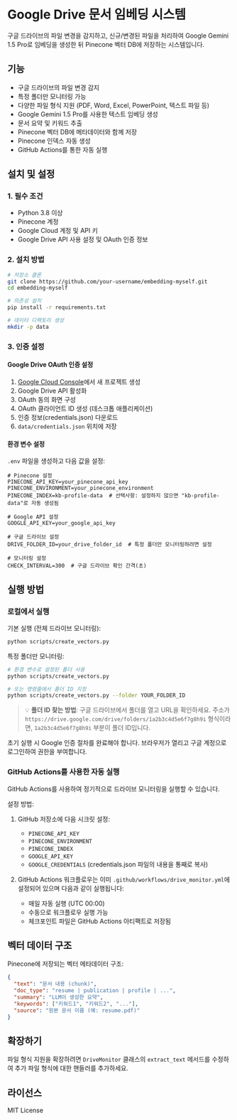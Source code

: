# Google Drive 문서 임베딩 시스템

구글 드라이브의 파일 변경을 감지하고, 신규/변경된 파일을 처리하여 Google Gemini 1.5 Pro로 임베딩을 생성한 뒤 Pinecone 벡터 DB에 저장하는 시스템입니다.

## 기능

- 구글 드라이브의 파일 변경 감지
- 특정 폴더만 모니터링 가능
- 다양한 파일 형식 지원 (PDF, Word, Excel, PowerPoint, 텍스트 파일 등)
- Google Gemini 1.5 Pro를 사용한 텍스트 임베딩 생성
- 문서 요약 및 키워드 추출
- Pinecone 벡터 DB에 메타데이터와 함께 저장
- Pinecone 인덱스 자동 생성
- GitHub Actions를 통한 자동 실행

## 설치 및 설정

### 1. 필수 조건

- Python 3.8 이상
- Pinecone 계정
- Google Cloud 계정 및 API 키
- Google Drive API 사용 설정 및 OAuth 인증 정보

### 2. 설치 방법

```bash
# 저장소 클론
git clone https://github.com/your-username/embedding-myself.git
cd embedding-myself

# 의존성 설치
pip install -r requirements.txt

# 데이터 디렉토리 생성
mkdir -p data
```

### 3. 인증 설정

#### Google Drive OAuth 인증 설정

1. [Google Cloud Console](https://console.cloud.google.com/)에서 새 프로젝트 생성
2. Google Drive API 활성화
3. OAuth 동의 화면 구성
4. OAuth 클라이언트 ID 생성 (데스크톱 애플리케이션)
5. 인증 정보(credentials.json) 다운로드
6. `data/credentials.json` 위치에 저장

#### 환경 변수 설정

`.env` 파일을 생성하고 다음 값을 설정:

```
# Pinecone 설정
PINECONE_API_KEY=your_pinecone_api_key
PINECONE_ENVIRONMENT=your_pinecone_environment
PINECONE_INDEX=kb-profile-data  # 선택사항: 설정하지 않으면 "kb-profile-data"로 자동 생성됨

# Google API 설정
GOOGLE_API_KEY=your_google_api_key

# 구글 드라이브 설정
DRIVE_FOLDER_ID=your_drive_folder_id  # 특정 폴더만 모니터링하려면 설정

# 모니터링 설정
CHECK_INTERVAL=300  # 구글 드라이브 확인 간격(초)
```

## 실행 방법

### 로컬에서 실행

기본 실행 (전체 드라이브 모니터링):
```bash
python scripts/create_vectors.py
```

특정 폴더만 모니터링:
```bash
# 환경 변수로 설정된 폴더 사용
python scripts/create_vectors.py

# 또는 명령줄에서 폴더 ID 지정
python scripts/create_vectors.py --folder YOUR_FOLDER_ID
```

> 💡 **폴더 ID 찾는 방법**: 구글 드라이브에서 폴더를 열고 URL을 확인하세요. 주소가 `https://drive.google.com/drive/folders/1a2b3c4d5e6f7g8h9i` 형식이라면, `1a2b3c4d5e6f7g8h9i` 부분이 폴더 ID입니다.

초기 실행 시 Google 인증 절차를 완료해야 합니다. 브라우저가 열리고 구글 계정으로 로그인하여 권한을 부여합니다.

### GitHub Actions를 사용한 자동 실행

GitHub Actions를 사용하여 정기적으로 드라이브 모니터링을 실행할 수 있습니다.

설정 방법:

1. GitHub 저장소에 다음 시크릿 설정:
   - `PINECONE_API_KEY`
   - `PINECONE_ENVIRONMENT`
   - `PINECONE_INDEX`
   - `GOOGLE_API_KEY`
   - `GOOGLE_CREDENTIALS` (credentials.json 파일의 내용을 통째로 복사)

2. GitHub Actions 워크플로우는 이미 `.github/workflows/drive_monitor.yml`에 설정되어 있으며 다음과 같이 실행됩니다:
   - 매일 자동 실행 (UTC 00:00)
   - 수동으로 워크플로우 실행 가능
   - 체크포인트 파일은 GitHub Actions 아티팩트로 저장됨

## 벡터 데이터 구조

Pinecone에 저장되는 벡터 메타데이터 구조:

```json
{
  "text": "문서 내용 (chunk)",
  "doc_type": "resume | publication | profile | ...",
  "summary": "LLM이 생성한 요약",
  "keywords": ["키워드1", "키워드2", "..."],
  "source": "원본 문서 이름 (예: resume.pdf)"
}
```

## 확장하기

파일 형식 지원을 확장하려면 `DriveMonitor` 클래스의 `extract_text` 메서드를 수정하여 추가 파일 형식에 대한 핸들러를 추가하세요.

## 라이선스

MIT License
